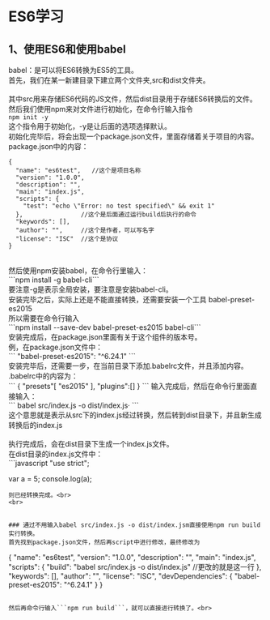 # ES6学习
## 1、使用ES6和使用babel
babel：是可以将ES6转换为ES5的工具。<br>
首先，我们在某一新建目录下建立两个文件夹,src和dist文件夹。<br>
<br>
其中src用来存储ES6代码的JS文件，然后dist目录用于存储ES6转换后的文件。<br>
然后我们使用npm来对文件进行初始化，在命令行输入指令<br>
```npm init -y```<br>
这个指令用于初始化，-y是让后面的选项选择默认。<br>
初始化完毕后，将会出现一个package.json文件，里面存储着关于项目的内容。<br>
package.json中的内容：<br>
```
{
  "name": "es6test",   //这个是项目名称
  "version": "1.0.0",	
  "description": "",
  "main": "index.js",
  "scripts": {
    "test": "echo \"Error: no test specified\" && exit 1"
  },				//这个是后面通过运行build后执行的命令
  "keywords": [],
  "author": "",		//这个是作者，可以写名字
  "license": "ISC"	//这个是协议
}
```
<br>
然后使用npm安装babel，在命令行里输入：<br>
```npm install -g babel-cli```<br>
要注意-g是表示全局安装，要注意是安装babel-cli。<br>
安装完毕之后，实际上还是不能直接转换，还需要安装一个工具 babel-preset-es2015 <br>
所以需要在命令行输入<br>
```npm install --save-dev babel-preset-es2015 babel-cli```<br>
安装完成后，在package.json里面有关于这个组件的版本号。<br>
例，在package.json文件中：<br>
```
"babel-preset-es2015": "^6.24.1"
```
<br>
安装完毕后，还需要一步，在当前目录下添加.babelrc文件，并且添加内容。<br>
.babelrc中的内容为：<br>
```
{
	"presets"[
		"es2015"
	],
	"plugins":[]
}
```
输入完成后，然后在命令行里面直接输入：<br>
```
babel src/index.js -o dist/index.js·
```
<br>
这个意思就是表示从src下的index.js经过转换，然后转到dist目录下，并且新生成转换后的index.js<br>
<br>
执行完成后，会在dist目录下生成一个index.js文件。<br>
在dist目录的index.js文件中：<br>
```javascript
"use strict";

var a = 5;
console.log(a);
```
则已经转换完成。<br>
<br>


### 通过不用输入babel src/index.js -o dist/index.jsm直接使用npm run build实行转换。
首先找到package.json文件，然后再script中进行修改，最终修改为
```
{
  "name": "es6test",
  "version": "1.0.0",
  "description": "",
  "main": "index.js",
  "scripts": {
    "build": "babel src/index.js -o dist/index.js"  //更改的就是这一行
  },
  "keywords": [],
  "author": "",
  "license": "ISC",
  "devDependencies": {
    "babel-preset-es2015": "^6.24.1"
  }
}
```

然后再命令行输入```npm run build```，就可以直接进行转换了。<br>
